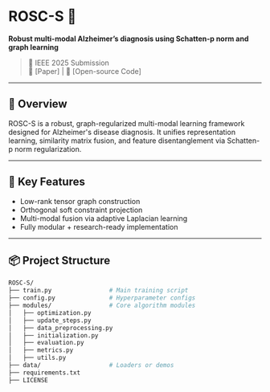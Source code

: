 # ROSC-S 🧠
**Robust multi-modal Alzheimer’s diagnosis using Schatten-p norm and graph learning**

> 📍 IEEE 2025 Submission  
> 📎 [Paper] | 📂 [Open-source Code]

---

## 🚀 Overview

ROSC-S is a robust, graph-regularized multi-modal learning framework designed for Alzheimer's disease diagnosis. It unifies representation learning, similarity matrix fusion, and feature disentanglement via Schatten-p norm regularization.

---

## 🧩 Key Features
- Low-rank tensor graph construction
- Orthogonal soft constraint projection
- Multi-modal fusion via adaptive Laplacian learning
- Fully modular + research-ready implementation

---

## 📦 Project Structure

```bash
ROSC-S/
├── train.py                # Main training script
├── config.py               # Hyperparameter configs
├── modules/                # Core algorithm modules
│   ├── optimization.py
│   ├── update_steps.py
│   ├── data_preprocessing.py
│   ├── initialization.py
│   ├── evaluation.py
│   ├── metrics.py
│   ├── utils.py
├── data/                   # Loaders or demos
├── requirements.txt
├── LICENSE

